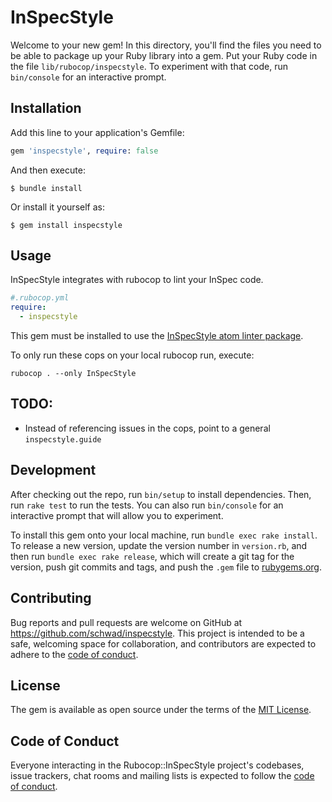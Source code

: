 # InSpecStyle

Welcome to your new gem! In this directory, you'll find the files you need to be able to package up your Ruby library into a gem. Put your Ruby code in the file `lib/rubocop/inspecstyle`. To experiment with that code, run `bin/console` for an interactive prompt.


## Installation

Add this line to your application's Gemfile:

```ruby
gem 'inspecstyle', require: false
```

And then execute:

    $ bundle install

Or install it yourself as:

    $ gem install inspecstyle

## Usage

InSpecStyle integrates with rubocop to lint your InSpec code.

```yaml
#.rubocop.yml
require:
  - inspecstyle
```

This gem must be installed to use the [InSpecStyle atom linter package](https://atom.io/packages/inspecstyle).

To only run these cops on your local rubocop run, execute:

`rubocop . --only InSpecStyle`

## TODO:

- Instead of referencing issues in the cops, point to a general `inspecstyle.guide`

## Development

After checking out the repo, run `bin/setup` to install dependencies. Then, run `rake test` to run the tests. You can also run `bin/console` for an interactive prompt that will allow you to experiment.

To install this gem onto your local machine, run `bundle exec rake install`. To release a new version, update the version number in `version.rb`, and then run `bundle exec rake release`, which will create a git tag for the version, push git commits and tags, and push the `.gem` file to [rubygems.org](https://rubygems.org).

## Contributing

Bug reports and pull requests are welcome on GitHub at https://github.com/schwad/inspecstyle. This project is intended to be a safe, welcoming space for collaboration, and contributors are expected to adhere to the [code of conduct](https://github.com/schwad]/inspecstyle/blob/master/CODE_OF_CONDUCT.md).


## License

The gem is available as open source under the terms of the [MIT License](https://opensource.org/licenses/MIT).

## Code of Conduct

Everyone interacting in the Rubocop::InSpecStyle project's codebases, issue trackers, chat rooms and mailing lists is expected to follow the [code of conduct](https://github.com/schwad/inspecstyle/blob/master/CODE_OF_CONDUCT.md).
